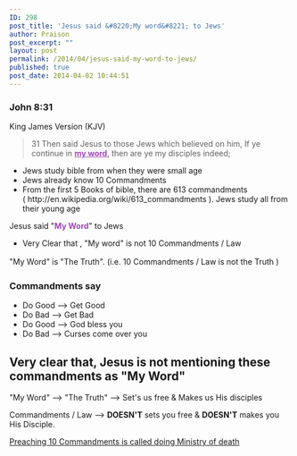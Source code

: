 ```yaml
---
ID: 298
post_title: 'Jesus said &#8220;My word&#8221; to Jews'
author: Praison
post_excerpt: ""
layout: post
permalink: /2014/04/jesus-said-my-word-to-jews/
published: true
post_date: 2014-04-02 10:44:51
---
```

<div>
<h3>John 8:31</h3>
King James Version (KJV)

</div>
<div>
<blockquote>31 Then said Jesus to those Jews which believed on him, If ye continue in <span style="text-decoration: underline; color: #9f47b7;"><strong>my word</strong></span>, then are ye my disciples indeed;</blockquote>
<ul>
	<li>Jews study bible from when they were small age</li>
	<li>Jews already know 10 Commandments</li>
	<li>From the first 5 Books of bible, there are 613 commandments ( http://en.wikipedia.org/wiki/613_commandments ). Jews study all from their young age</li>
</ul>
Jesus said "<span style="color: #9f47b7;"><strong>My Word</strong></span>" to Jews
<ul>
	<li>Very Clear that , "My word" is not 10 Commandments / Law</li>
</ul>
<span style="line-height: 1.5;">"My Word" is "The Truth". (i.e. 10 Commandments / Law is not the Truth )</span>
<h3>Commandments say</h3>
<ul>
	<li>Do Good --&gt; Get Good</li>
	<li>Do Bad --&gt; Get Bad</li>
	<li>Do Good --&gt; God bless you</li>
	<li>Do Bad --&gt; Curses come over you</li>
</ul>
<h2>Very clear that, Jesus is not mentioning these commandments as "My Word"</h2>
"My Word" --&gt; "The Truth" --&gt; Set's us free &amp; Makes us His disciples

Commandments / Law --&gt; <strong>DOESN'T</strong> sets you free &amp; <strong>DOESN'T</strong> makes you His Disciple.

<a title="10 commandments is the ministry of death (Bible)" href="http://biblerevelation.org/2014/03/19/10-commandments-ministry-death-bible/">Preaching 10 Commandments is called doing Ministry of death</a>

</div>